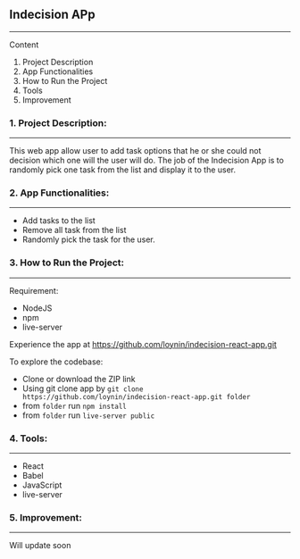 ## Indecision APp
------------------------

<!-- <kbd>
<img src="images/appscreen.png" />
</kbd> -->

Content

1. Project Description
2. App Functionalities
3. How to Run the Project
4. Tools
5. Improvement

### 1. Project Description:
-----------------------

This web app allow user to add task options that he or she could not decision
which one will the user will do. The job of the Indecision App is to randomly pick
one task from the list and display it to the user.

### 2. App Functionalities:
-----------------------------
 
- Add tasks to the list
- Remove all task from the list
- Randomly pick the task for the user.
    
### 3. How to Run the Project:
--------------------------
Requirement:
- NodeJS
- npm
- live-server

Experience the app at https://github.com/loynin/indecision-react-app.git

To explore the codebase:

- Clone or download the ZIP link
- Using git clone app by `git clone https://github.com/loynin/indecision-react-app.git folder`
- from `folder` run `npm install`
- from `folder` run `live-server public`

### 4. Tools:
---------
- React
- Babel
- JavaScript
- live-server

### 5. Improvement:
---------------

Will update soon
